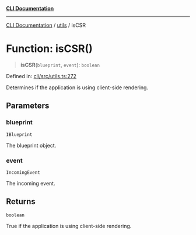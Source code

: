 [**CLI Documentation**](../../README.md)

***

[CLI Documentation](../../README.md) / [utils](../README.md) / isCSR

# Function: isCSR()

> **isCSR**(`blueprint`, `event`): `boolean`

Defined in: [cli/src/utils.ts:272](https://github.com/stonemjs/cli/blob/83156d7f07cad6e0545ad29ba32878fdd248ede2/src/utils.ts#L272)

Determines if the application is using client-side rendering.

## Parameters

### blueprint

`IBlueprint`

The blueprint object.

### event

`IncomingEvent`

The incoming event.

## Returns

`boolean`

True if the application is using client-side rendering.
